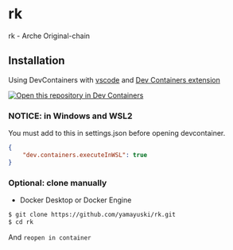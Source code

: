 # rk

rk - Arche Original-chain

## Installation

Using DevContainers with [vscode](https://code.visualstudio.com/) and [Dev Containers extension](vscode:extension/ms-vscode-remote.remote-containers)

[![Open this repository in Dev Containers](https://img.shields.io/static/v1?label=Dev%20Containers&message=Open&color=blue)](https://vscode.dev/redirect?url=vscode://ms-vscode-remote.remote-containers/cloneInVolume?url=https://github.com/yamayuski/rk)

### NOTICE: in Windows and WSL2

You must add to this in settings.json before opening devcontainer.

```json
{
    "dev.containers.executeInWSL": true
}
```

### Optional: clone manually

- Docker Desktop or Docker Engine

```sh
$ git clone https://github.com/yamayuski/rk.git
$ cd rk
```

And `reopen in container`
